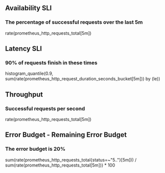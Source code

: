 ## Availability SLI
### The percentage of successful requests over the last 5m

rate(prometheus_http_requests_total[5m])



## Latency SLI
### 90% of requests finish in these times
histogram_quantile(0.9, sum(rate(prometheus_http_request_duration_seconds_bucket[5m])) by (le))


## Throughput
### Successful requests per second
rate(prometheus_http_requests_total[5m])


## Error Budget - Remaining Error Budget
### The error budget is 20%
sum(rate(prometheus_http_requests_total{status=~"5.."}[5m])) / sum(rate(prometheus_http_requests_total[5m])) * 100


